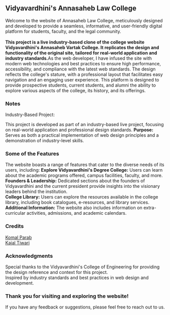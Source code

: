 ## Vidyavardhini's Annasaheb Law College

<p>
  Welcome to the website of Annasaheb Law College, meticulously designed and developed to provide a seamless, informative, and user-friendly digital platform for students, faculty, and the legal community.<br><br><b>This project is a live industry-based clone of the college website Vidyavardhini's Annasaheb Vartak College. It replicates the design and functionality of the original site, tailored for real-world application and industry standards.</b>As the web developer, I have infused the site with modern web technologies and best practices to ensure high performance, accessibility, and compliance with the latest web standards. The design reflects the college's stature, with a professional layout that facilitates easy navigation and an engaging user experience. This platform is designed to provide prospective students, current students, and alumni the ability to explore various aspects of the college, its history, and its offerings.
</p>

### Notes 
<p>
  <p>Industry-Based Project:</p> This project is developed as part of an industry-based live project, focusing on real-world application and professional design standards.
  <b>Purpose:</b> Serves as both a practical implementation of web design principles and a demonstration of industry-level skills.
</p>


### Some of the Features
<p>
The website boasts a range of features that cater to the diverse needs of its users, including:
  <b>Explore Vidyavardhini's Degree College:</b> Users can learn about the academic programs offered, campus facilities, faculty, and more.<br>
<b>Founders & Leadership:</b> Dedicated sections about the founders of Vidyavardhini and the current president provide insights into the visionary leaders behind the institution.<br>
<b>College Library:</b> Users can explore the resources available in the college library, including book catalogues, e-resources, and library services.<br>
<b>Additional Information:</b> The website also includes information on extra-curricular activities, admissions, and academic calendars.
</p>


### Credits
<p>
  <a href="https://www.linkedin.com/in/komal-parab-94704a27a/">Komal Parab</a> <br>
  <a href=https://www.linkedin.com/in/kajal-tiwari-a84161303?utm_source=share&utm_campaign=share_via&utm_content=profile&utm_medium=android_app>Kajal Tiwari</a>
</p>


### Acknowledgments
<p>
Special thanks to the Vidyavardhini's College of Engineering for providing the design reference and context for this project.<br>
Inspired by industry standards and best practices in web design and development.
</p>

### Thank you for visiting and exploring the website!
<p>If you have any feedback or suggestions, please feel free to reach out to us.</p>